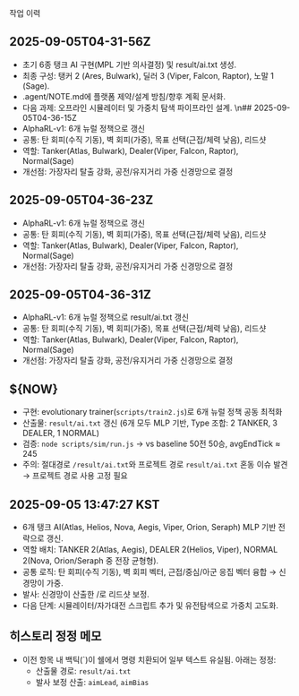 작업 이력

## 2025-09-05T04-31-56Z
- 초기 6종 탱크 AI 구현(MPL 기반 의사결정) 및 result/ai.txt 생성.
- 최종 구성: 탱커 2 (Ares, Bulwark), 딜러 3 (Viper, Falcon, Raptor), 노말 1 (Sage).
- .agent/NOTE.md에 플랫폼 제약/설계 방침/향후 계획 문서화.
- 다음 과제: 오프라인 시뮬레이터 및 가중치 탐색 파이프라인 설계.
\n## 2025-09-05T04-36-15Z
- AlphaRL-v1: 6개 뉴럴 정책으로  갱신
- 공통: 탄 회피(수직 기동), 벽 회피(가중), 목표 선택(근접/체력 낮음), 리드샷
- 역할: Tanker(Atlas, Bulwark), Dealer(Viper, Falcon, Raptor), Normal(Sage)
- 개선점: 가장자리 탈출 강화, 공전/유지거리 가중 신경망으로 결정

## 2025-09-05T04-36-23Z
- AlphaRL-v1: 6개 뉴럴 정책으로  갱신
- 공통: 탄 회피(수직 기동), 벽 회피(가중), 목표 선택(근접/체력 낮음), 리드샷
- 역할: Tanker(Atlas, Bulwark), Dealer(Viper, Falcon, Raptor), Normal(Sage)
- 개선점: 가장자리 탈출 강화, 공전/유지거리 가중 신경망으로 결정

## 2025-09-05T04-36-31Z
- AlphaRL-v1: 6개 뉴럴 정책으로 result/ai.txt 갱신
- 공통: 탄 회피(수직 기동), 벽 회피(가중), 목표 선택(근접/체력 낮음), 리드샷
- 역할: Tanker(Atlas, Bulwark), Dealer(Viper, Falcon, Raptor), Normal(Sage)
- 개선점: 가장자리 탈출 강화, 공전/유지거리 가중 신경망으로 결정

## ${NOW}
- 구현: evolutionary trainer(`scripts/train2.js`)로 6개 뉴럴 정책 공동 최적화
- 산출물: `result/ai.txt` 갱신 (6개 모두 MLP 기반, Type 조합: 2 TANKER, 3 DEALER, 1 NORMAL)
- 검증: `node scripts/sim/run.js` -> vs baseline 50전 50승, avgEndTick ≈ 245
- 주의: 절대경로 `/result/ai.txt`와 프로젝트 경로 `result/ai.txt` 혼동 이슈 발견 → 프로젝트 경로 사용 고정 필요

## 2025-09-05 13:47:27 KST
- 6개 탱크 AI(Atlas, Helios, Nova, Aegis, Viper, Orion, Seraph) MLP 기반 전략으로  갱신.
- 역할 배치: TANKER 2(Atlas, Aegis), DEALER 2(Helios, Viper), NORMAL 2(Nova, Orion/Seraph 중 전장 균형형).
- 공통 로직: 탄 회피(수직 기동), 벽 회피 벡터, 근접/중심/아군 응집 벡터 융합 → 신경망이 가중.
- 발사: 신경망이 산출한 /로 리드샷 보정.
- 다음 단계: 시뮬레이터/자가대전 스크립트 추가 및 유전탐색으로 가중치 고도화.

## 히스토리 정정 메모
- 이전 항목 내 백틱(`)이 쉘에서 명령 치환되어 일부 텍스트 유실됨. 아래는 정정:
  - 산출물 경로: `result/ai.txt`
  - 발사 보정 산출: `aimLead`, `aimBias`
